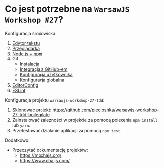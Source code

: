 # Co jest potrzebne na `WarsawJS Workshop #27`?

Konfiguracja środowiska:

1. [Edytor tekstu](/workshop-setup/partials/edytor-tekstu.html)
2. [Przeglądarka](/workshop-setup/partials/przegladarka.html)
3. [Node.js + npm](/workshop-setup/partials/node+npm.html)
4. Git
    + [Instalacja](/workshop-setup/partials/git-instalacja.html)
    + [Integracja z GitHub-em](/workshop-setup/partials/git-integracja-z-github.html)
    + [Konfiguracja użytkownika](/workshop-setup/partials/git-konfiguracja-uzytkownika.html)
    + [Konfiguracja globalna](/workshop-setup/partials/git-konfiguracja-globalna.html)
5. [EditorConfig](/workshop-setup/partials/editorconfig.html)
6. [ESLint](/workshop-setup/partials/eslint.html)

Konfiguracja projektu `warsawjs-workshop-27-tdd`:

1. Sklonować projekt:
    <https://github.com/piecioshka/warsawjs-workshop-27-tdd-boilerplate>
2. Zainstalować zależności w projekcie za pomocą polecenia `npm install` lub `yarn`.
3. Przetestować działanie aplikacji za pomocą `npm test`.

Dodatkowo:

* Przeczytać dokumentację projektów:
    + <https://mochajs.org/>
    + <https://www.chaijs.com/>
